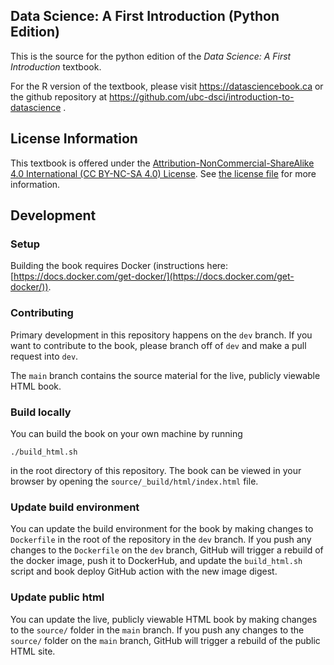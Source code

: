 ## Data Science: A First Introduction (Python Edition)
This is the source for the python edition of the *Data Science: A First Introduction* textbook.

For the R version of the textbook, please visit https://datasciencebook.ca or the github repository
at https://github.com/ubc-dsci/introduction-to-datascience .

## License Information

This textbook is offered under 
the [Attribution-NonCommercial-ShareAlike 4.0 International (CC BY-NC-SA 4.0) License](https://creativecommons.org/licenses/by-nc-sa/4.0/).
See [the license file](LICENSE.md) for more information. 

## Development

### Setup

Building the book requires Docker (instructions here: [https://docs.docker.com/get-docker/](https://docs.docker.com/get-docker/)).

### Contributing 
Primary development in this repository happens on the `dev` branch. If you want to contribute to the book,
please branch off of `dev` and make a pull request into `dev`.

The `main` branch contains the source material for the live, publicly viewable HTML book.

### Build locally

You can build the book on your own machine by running
```
./build_html.sh
```
in the root directory of this repository. The book can be viewed in your browser by opening the `source/_build/html/index.html` file.

### Update build environment

You can update the build environment for the book by making changes to `Dockerfile` in the root of the repository in the `dev` branch.
If you push any changes to the `Dockerfile` on the `dev` branch, GitHub will trigger a rebuild of the docker image,
push it to DockerHub, and update the `build_html.sh` script and book deploy GitHub action with the new image digest.

### Update public html

You can update the live, publicly viewable HTML book by making changes to the `source/` folder in the `main` branch.
If you push any changes to the `source/` folder on the `main` branch, GitHub will trigger a rebuild of the public HTML site.

 
